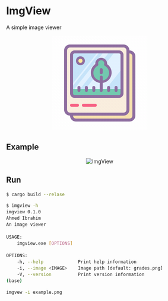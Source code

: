 # ImgView

A simple image viewer

<p align="center">
    <img src="./icon.gif" title="ImgView" alt="ImgView"/>
</p>

## Example

<p align="center">
    <img src="./example.gif" title="ImgView" alt="ImgView"/>
</p>

## Run

```bash
$ cargo build --relase
```

```bash
$ imgview -h
imgview 0.1.0
Ahmed Ibrahim
An image viewer

USAGE:
    imgview.exe [OPTIONS]

OPTIONS:
    -h, --help             Print help information
    -i, --image <IMAGE>    Image path [default: grades.png]
    -V, --version          Print version information
(base)
```

```bash
imgvew -i example.png
```
